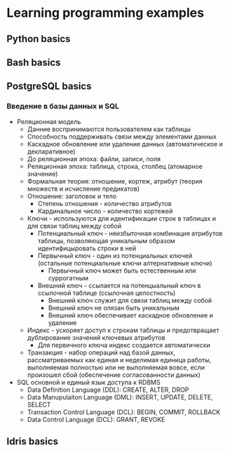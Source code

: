 # Learning programming examples

## Python basics

## Bash basics

## PostgreSQL basics

### Введение в базы данных и SQL

- Реляционная модель
    - Данние воспринимаются пользователем как таблицы
    - Способность поддерживать связи между элементами данных
    - Каскадное обновление или удаление данных (автоматическое и декларативное)
    - До реляционная эпоха: файли, записи, поля
    - Реляционная эпоха: таблица, строка, столбец (атомарное значение)
    - Формальная теория: отношение, кортеж, атрибут (теория множеств и исчисление
      предикатов)
    - Отношение: заголовок и тело
        - Степень отношения - количество атрибутов
        - Кардинальное число - количество кортежей
    - Ключи - используются для идентификации строк в таблицах и для связи таблиц между
      собой
        - Потенциальный ключ - неизбыточная комбинация атрибутов таблицы, позволяющая
          уникальным образом идентифицыровать строки в ней
        - Первычный ключ - один из потенциальных ключей (остальные потенциальные ключи
          алтернативные ключи)
            - Первычный ключ может быть естественным или суррогатным
        - Внешний ключ - ссылается на потенцыальный ключ в ссылочной таблице (ссылочная
          целостность)
            - Внешний ключ служит для связи таблиц между собой
            - Внешний ключ не олязан быть уникальным
            - Внешний ключ обеспечивает каскадное обновление и удаление
    - Индекс - ускоряет доступ к строкам таблицы и предотвращает дублирование значений
      ключевых атрибутов
        - Для первичного ключа индекс создается автоматически
    - Транзакция - набор операций над базой данных, рассматриваемых как единая и
      неделимая единица работы, выполняемая полностью или не выполняемая вовсе, если
      произошел сбой (обеспечение согласованности данных)
- SQL основной и единый язык доступа к RDBMS
    - Data Definition Language (DDL): CREATE, ALTER, DROP
    - Data Manupulaiton Language (DML): INSERT, UPDATE, DELETE, SELECT
    - Transaction Control Language (DCL): BEGIN, COMMIT, ROLLBACK
    - Data Control Language (DCL): GRANT, REVOKE

## Idris basics

